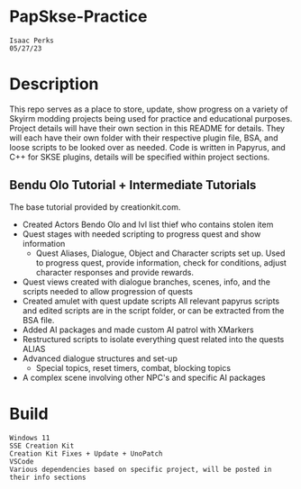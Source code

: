 # PapSkse-Practice
    Isaac Perks
    05/27/23

# Description
This repo serves as a place to store, update, show progress on a variety of Skyirm modding projects being used for practice and educational purposes. Project details will have their own section in this README for details. They will each have their own folder with their respective plugin file, BSA, and loose scripts to be looked over as needed. Code is written in Papyrus, and C++ for SKSE plugins, details will be specified within project sections.

## Bendu Olo Tutorial + Intermediate Tutorials
The base tutorial provided by creationkit.com.
- Created Actors Bendo Olo and lvl list thief who contains stolen item
- Quest stages with needed scripting to progress quest and show information
    - Quest Aliases, Dialogue, Object and Character scripts set up. Used to progress quest, provide information, check for conditions, adjust character responses and provide rewards.
- Quest views created with dialogue branches, scenes, info, and the scripts needed to allow progression of quests
- Created amulet with quest update scripts
All relevant papyrus scripts and edited scripts are in the script folder, or can be extracted from the BSA file.
- Added AI packages and made custom AI patrol with XMarkers
- Restructured scripts to isolate everything quest related into the quests ALIAS
- Advanced dialogue structures and set-up
    - Special topics, reset timers, combat, blocking topics
- A complex scene involving other NPC's and specific AI packages
    



# Build
    Windows 11
    SSE Creation Kit
    Creation Kit Fixes + Update + UnoPatch
    VSCode
    Various dependencies based on specific project, will be posted in their info sections
